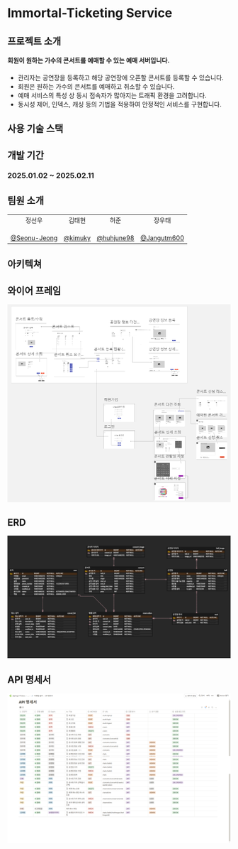 # Immortal-Ticketing  Service
## 프로젝트 소개
#### 회원이 원하는 가수의 콘서트를 예매할 수 있는 예매 서버입니다.
- 관리자는 공연장을 등록하고 해당 공연장에 오픈할 콘서트를 등록할 수 있습니다.
- 회원은 원하는 가수의 콘서트를 예매하고 취소할 수 있습니다.
- 예매 서비스의 특성 상 동시 접속자가 많아지는 트래픽 환경을 고려합니다.
- 동시성 제어, 인덱스, 캐싱 등의 기법을 적용하여 안정적인 서비스를 구현합니다.

## 사용 기술 스택


## 개발 기간
### 2025.01.02 ~ 2025.02.11

## 팀원 소개
|||||
|:-:|:-:|:-:|:-:|
|정선우|김태현|허준|장우태|
|<br/>[@Seonu-Jeong](https://github.com/Seonu-Jeong)|<br/>[@kimuky](https://github.com/kimuky)|<br/>[@huhjune98](https://github.com/huhjune98)|<br/>[@Jangutm600](https://github.com/Jangutm600)|

## 아키텍쳐

## 와이어 프레임

![플러스](https://github.com/Seonu-Jeong/spring-ITS/blob/develop/%EC%99%80%EC%9D%B4%EC%96%B4%20%ED%94%84%EB%A0%88%EC%9E%84%20%EC%9D%B4%EB%AF%B8%EC%A7%80.png)

## ERD

![플러스](https://github.com/Seonu-Jeong/spring-ITS/blob/develop/ERD%20%EC%9D%B4%EB%AF%B8%EC%A7%80.png)

## API 명세서

![플러스](https://github.com/Seonu-Jeong/spring-ITS/blob/develop/API%20%EB%AA%85%EC%84%B8%EC%84%9C%20%EC%9D%B4%EB%AF%B8%EC%A7%80.png)
